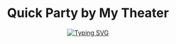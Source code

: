 <div align="center">

  # Quick Party by My Theater
  
  [![Typing SVG](https://readme-typing-svg.demolab.com?font=Fira+Code&pause=1000&center=true&vCenter=true&width=435&lines=%E2%9A%A1+Quick+and+Secure;%F0%9F%95%92+Easy+to+Setup;%F0%9F%9B%A1+Auto+Moderation)](https://git.io/typing-svg)
  
</div>
